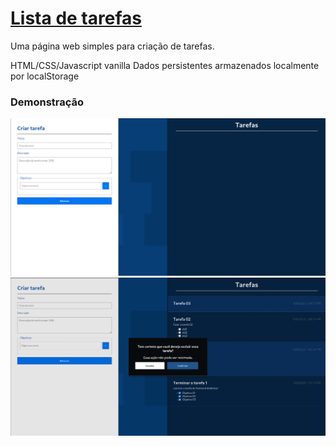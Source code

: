 # [Lista de tarefas](https://imenezes-gh.github.io/Lista-de-Tarefas/)

Uma página web simples para criação de tarefas.

HTML/CSS/Javascript vanilla
Dados persistentes armazenados localmente por localStorage

### Demonstração

<img src="./docs/page_empty.png">
<img src="./docs/page_dialog.png">